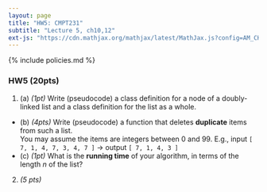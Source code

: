 ```yaml
---
layout: page
title: "HW5: CMPT231"
subtitle: "Lecture 5, ch10,12"
ext-js: "https://cdn.mathjax.org/mathjax/latest/MathJax.js?config=AM_CHTML"
---
```


{% include policies.md %}

### HW5 (20pts)
1. (a) *(1pt)* Write (pseudocode) a class definition for a node of a doubly-linked list and a class definition for the list as a whole.
  + (b) *(4pts)* Write (pseudocode) a function that deletes **duplicate** items from such a list. <br/>
    You may assume the items are integers between 0 and 99.
    E.g., input `[ 7, 1, 4, 7, 3, 4, 7 ]` &rarr; output `[ 7, 1, 4, 3 ]`
  + (c) *(1pt)* What is the **running time** of your algorithm, in terms of the length *n* of the list?

2. *(5 pts)*
